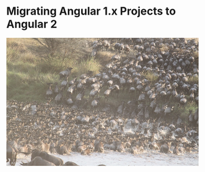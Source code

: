 # Migrating Angular 1.x Projects to Angular 2

![Image of Animal Migration](../images/migration.jpg "Migrating Angular 1.x to Angular 2")
